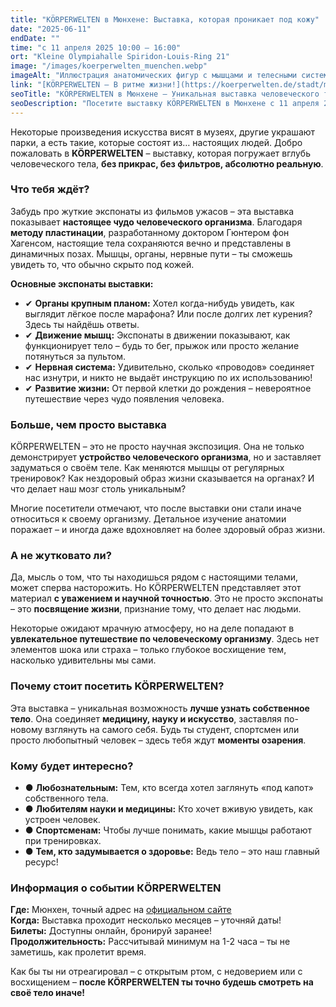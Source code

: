 ```yaml
---
title: "КÖRPERWELTEN в Мюнхене: Выставка, которая проникает под кожу"
date: "2025-06-11"
endDate: ""
time: "с 11 апреля 2025 10:00 – 16:00"
ort: "Kleine Olympiahalle Spiridon-Louis-Ring 21"
image: "/images/koerperwelten_muenchen.webp"
imageAlt: "Иллюстрация анатомических фигур с мышцами и телесными системами из выставки KÖRPERWELTEN в Мюнхене"
link: "[KÖRPERWELTEN – В ритме жизни!](https://koerperwelten.de/stadt/muenchen/)"
seoTitle: "KÖRPERWELTEN в Мюнхене – Уникальная выставка человеческого тела"
seoDescription: "Посетите выставку KÖRPERWELTEN в Мюнхене с 11 апреля 2025 года. Откройте для себя удивительный мир человеческого тела, где наука и искусство встречаются в захватывающей экспозиции."
---
```


Некоторые произведения искусства висят в музеях, другие украшают парки, а есть такие, которые состоят из… настоящих людей. Добро пожаловать в **KÖRPERWELTEN** – выставку, которая погружает вглубь человеческого тела, **без прикрас, без фильтров, абсолютно реальную**.

### **Что тебя ждёт?**
Забудь про жуткие экспонаты из фильмов ужасов – эта выставка показывает **настоящее чудо человеческого организма**. Благодаря **методу пластинации**, разработанному доктором Гюнтером фон Хагенсом, настоящие тела сохраняются вечно и представлены в динамичных позах. Мышцы, органы, нервные пути – ты сможешь увидеть то, что обычно скрыто под кожей.

**Основные экспонаты выставки:**
- ✔ **Органы крупным планом:** Хотел когда-нибудь увидеть, как выглядит лёгкое после марафона? Или после долгих лет курения? Здесь ты найдёшь ответы.
- ✔ **Движение мышц:** Экспонаты в движении показывают, как функционирует тело – будь то бег, прыжок или просто желание потянуться за пультом.
- ✔ **Нервная система:** Удивительно, сколько «проводов» соединяет нас изнутри, и никто не выдаёт инструкцию по их использованию!
- ✔ **Развитие жизни:** От первой клетки до рождения – невероятное путешествие через чудо появления человека.

### **Больше, чем просто выставка**
KÖRPERWELTEN – это не просто научная экспозиция. Она не только демонстрирует **устройство человеческого организма**, но и заставляет задуматься о своём теле. Как меняются мышцы от регулярных тренировок? Как нездоровый образ жизни сказывается на органах? И что делает наш мозг столь уникальным?

Многие посетители отмечают, что после выставки они стали иначе относиться к своему организму. Детальное изучение анатомии поражает – и иногда даже вдохновляет на более здоровый образ жизни.

### **А не жутковато ли?**
Да, мысль о том, что ты находишься рядом с настоящими телами, может сперва насторожить. Но KÖRPERWELTEN представляет этот материал **с уважением и научной точностью**. Это не просто экспонаты – это **посвящение жизни**, признание тому, что делает нас людьми.

Некоторые ожидают мрачную атмосферу, но на деле попадают в **увлекательное путешествие по человеческому организму**. Здесь нет элементов шока или страха – только глубокое восхищение тем, насколько удивительны мы сами.

### **Почему стоит посетить KÖRPERWELTEN?**
Эта выставка – уникальная возможность **лучше узнать собственное тело**. Она соединяет **медицину, науку и искусство**, заставляя по-новому взглянуть на самого себя. Будь ты студент, спортсмен или просто любопытный человек – здесь тебя ждут **моменты озарения**.

### **Кому будет интересно?**
- ● **Любознательным:** Тем, кто всегда хотел заглянуть «под капот» собственного тела.
- ● **Любителям науки и медицины:** Кто хочет вживую увидеть, как устроен человек.
- ● **Спортсменам:** Чтобы лучше понимать, какие мышцы работают при тренировках.
- ● **Тем, кто задумывается о здоровье:** Ведь тело – это наш главный ресурс!

### **Информация о событии КÖRPERWELTEN**
**Где:** Мюнхен, точный адрес на [официальном сайте](https://koerperwelten.de/stadt/muenchen/)  
**Когда:** Выставка проходит несколько месяцев – уточняй даты!  
**Билеты:** Доступны онлайн, бронируй заранее!  
**Продолжительность:** Рассчитывай минимум на 1-2 часа – ты не заметишь, как пролетит время.

Как бы ты ни отреагировал – с открытым ртом, с недоверием или с восхищением – **после KÖRPERWELTEN ты точно будешь смотреть на своё тело иначе!**
